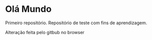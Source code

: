 # Olá Mundo

 Primeiro repositório.
 Repositório de teste com fins de aprendizagem. 

Alteração  feita  pelo gitbub no browser 
